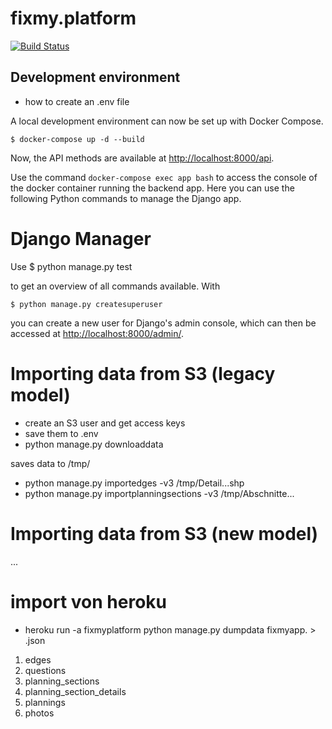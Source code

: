 # fixmy.platform

[![Build Status](https://semaphoreci.com/api/v1/hekele/fixmy-platform/branches/master/badge.svg)](https://semaphoreci.com/hekele/fixmy-platform)

## Development environment

- how to create an .env file

A local development environment can now be set up with Docker Compose.

    $ docker-compose up -d --build

Now, the API methods are available at [http://localhost:8000/api](http://localhost:8000/api).

Use the command `docker-compose exec app bash` to access the console of the 
docker container running the backend app. Here you can use the following 
Python commands to manage the Django app.

# Django Manager

Use 
    $ python manage.py test

to get an overview of all commands available. With 

    $ python manage.py createsuperuser

you can create a new user for Django's admin console, which can then be accessed
at [http://localhost:8000/admin/](http://localhost:8000/admin/).

# Importing data from S3 (legacy model)

- create an S3 user and get access keys
- save them to .env
- python manage.py downloaddata

saves data to /tmp/

- python manage.py importedges -v3 /tmp/Detail...shp
- python manage.py importplanningsections -v3 /tmp/Abschnitte...

# Importing data from S3 (new model)

...

# import von heroku

- heroku run -a fixmyplatform python manage.py dumpdata fixmyapp.<Model> > <model>.json

1. edges
2. questions
3. planning_sections
4. planning_section_details
5. plannings
6. photos